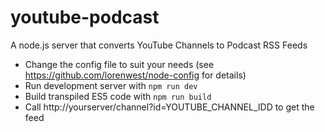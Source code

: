 # youtube-podcast
A node.js server that converts YouTube Channels to Podcast RSS Feeds

- Change the config file to suit your needs (see https://github.com/lorenwest/node-config for details)
- Run development server with `npm run dev`
- Build transpiled ES5 code with `npm run build`
- Call http://yourserver/channel?id=YOUTUBE_CHANNEL_IDD to get the feed